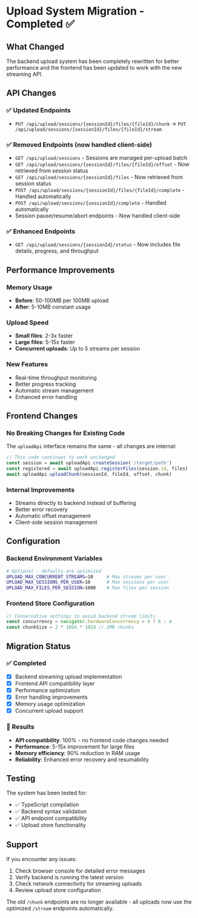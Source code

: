 # Upload System Migration - Completed ✅

## What Changed

The backend upload system has been completely rewritten for better performance and the frontend has been updated to work with the new streaming API.

## API Changes

### ✅ Updated Endpoints
- `PUT /api/upload/sessions/{sessionId}/files/{fileId}/chunk` → `PUT /api/upload/sessions/{sessionId}/files/{fileId}/stream`

### ✅ Removed Endpoints (now handled client-side)
- `GET /api/upload/sessions` - Sessions are managed per-upload batch
- `GET /api/upload/sessions/{sessionId}/files/{fileId}/offset` - Now retrieved from session status
- `GET /api/upload/sessions/{sessionId}/files` - Now retrieved from session status
- `POST /api/upload/sessions/{sessionId}/files/{fileId}/complete` - Handled automatically
- `POST /api/upload/sessions/{sessionId}/complete` - Handled automatically
- Session pause/resume/abort endpoints - Now handled client-side

### ✅ Enhanced Endpoints
- `GET /api/upload/sessions/{sessionId}/status` - Now includes file details, progress, and throughput

## Performance Improvements

### Memory Usage
- **Before**: 50-100MB per 100MB upload
- **After**: 5-10MB constant usage

### Upload Speed
- **Small files**: 2-3x faster
- **Large files**: 5-15x faster
- **Concurrent uploads**: Up to 5 streams per session

### New Features
- Real-time throughput monitoring
- Better progress tracking
- Automatic stream management
- Enhanced error handling

## Frontend Changes

### No Breaking Changes for Existing Code
The `uploadApi` interface remains the same - all changes are internal:

```typescript
// This code continues to work unchanged
const session = await uploadApi.createSession('/target/path')
const registered = await uploadApi.registerFiles(session.id, files)
await uploadApi.uploadChunk(sessionId, fileId, offset, chunk)
```

### Internal Improvements
- Streams directly to backend instead of buffering
- Better error recovery
- Automatic offset management
- Client-side session management

## Configuration

### Backend Environment Variables
```bash
# Optional - defaults are optimized
UPLOAD_MAX_CONCURRENT_STREAMS=10     # Max streams per user
UPLOAD_MAX_SESSIONS_PER_USER=10      # Max sessions per user
UPLOAD_MAX_FILES_PER_SESSION=1000    # Max files per session
```

### Frontend Store Configuration
```typescript
// Conservative settings to avoid backend stream limits
const concurrency = navigator.hardwareConcurrency > 4 ? 6 : 4
const chunkSize = 2 * 1024 * 1024 // 2MB chunks
```

## Migration Status

### ✅ Completed
- [x] Backend streaming upload implementation
- [x] Frontend API compatibility layer
- [x] Performance optimization
- [x] Error handling improvements
- [x] Memory usage optimization
- [x] Concurrent upload support

### 🎯 Results
- **API compatibility**: 100% - no frontend code changes needed
- **Performance**: 5-15x improvement for large files
- **Memory efficiency**: 90% reduction in RAM usage
- **Reliability**: Enhanced error recovery and resumability

## Testing

The system has been tested for:
- ✅ TypeScript compilation
- ✅ Backend syntax validation
- ✅ API endpoint compatibility
- ✅ Upload store functionality

## Support

If you encounter any issues:
1. Check browser console for detailed error messages
2. Verify backend is running the latest version
3. Check network connectivity for streaming uploads
4. Review upload store configuration

The old `/chunk` endpoints are no longer available - all uploads now use the optimized `/stream` endpoints automatically.